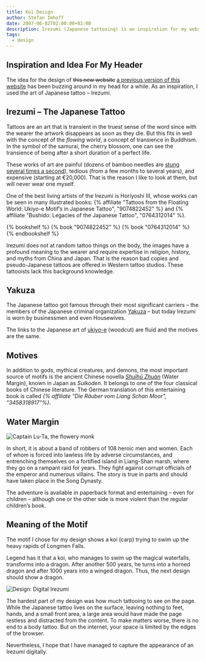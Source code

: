 ```yaml
---
title: Koi Design
author: Stefan Imhoff
date: 2007-06-02T02:00:00+02:00
description: Irezumi (Japanese tattooing) is an inspiration for my website and the origin of my design.
tags:
  - design
---
```


## Inspiration and Idea For My Header

The idea for the design of <del>this new website</del> <ins>a previous version of this website</ins> has been buzzing around in my head for a while. As an inspiration, I used the art of Japanese tattoo – Irezumi.

## Irezumi – The Japanese Tattoo

Tattoos are an art that is transient in the truest sense of the word since with the wearer the artwork disappears as soon as they die. But this fits in well with the concept of the _flowing world_, a concept of transience in Buddhism. In the symbol of the samurai, the cherry blossom, one can see the transience of being after a short duration of a perfect life.

These works of art are painful (dozens of bamboo needles are [stung several times a second](https://youtu.be/NddXHY2QUV0)), tedious (from a few months to several years), and expensive (starting at €20,000). That is the reason I like to look at them, but will never wear one myself.

One of the best living artists of the Irezumi is Horiyoshi III, whose works can be seen in many illustrated books: {% affiliate "Tattoos from the Floating World: Ukiyo-e Motif’s in Japanese Tattoo", "9074822452" %} and {% affiliate "Bushido: Legacies of the Japanese Tattoo", "0764312014" %}.

{% bookshelf %}
{% book "9074822452" %}
{% book "0764312014" %}
{% endbookshelf %}

Irezumi does not at random tattoo things on the body, the images have a profound meaning to the wearer and require expertise in religion, history, and myths from China and Japan. That is the reason bad copies and pseudo-Japanese tattoos are offered in Western tattoo studios. These tattooists lack this background knowledge.

## Yakuza

The Japanese tattoo got famous through their most significant carriers – the members of the Japanese criminal organization [Yakuza](https://en.wikipedia.org/wiki/Yakuza) – but today Irezumi is worn by businessmen and even Housewives.

The links to the Japanese art of [ukiyo-e](https://en.wikipedia.org/wiki/Ukiyo-e) (woodcut) are fluid and the motives are the same.

## Motives

In addition to gods, mythical creatures, and demons, the most important source of motifs is the ancient Chinese novella _[Shuǐhǔ Zhuàn](https://en.wikipedia.org/wiki/Water_Margin)_ (Water Margin), known in Japan as _Suikoden_. It belongs to one of the four classical books of Chinese literature. The German translation of this entertaining book is called _{% affiliate "Die Räuber vom Liang Schan Moor", "3458318917"%}_.

## Water Margin

![Captain Lu-Ta, the flowery monk](/assets/images/posts/suikoden-luta.jpg "Motif from Suikoden by Kuniyoshi: Captain Lu-Ta, the flowery monk, smashes a tree with a blow to impress a gang of good-for-nothings.")

In short, it is about a band of robbers of 108 heroic men and women. Each of whom is forced into lawless life by adverse circumstances, and entrenching themselves on a fortified island in Liang-Shan marsh, where they go on a rampant raid for years. They fight against corrupt officials of the emperor and numerous villains. The story is true in parts and should have taken place in the Song Dynasty.

The adventure is available in paperback format and entertaining – even for children – although one or the other side is more violent than the regular children’s book.

## Meaning of the Motif

The motif I chose for my design shows a koi (carp) trying to swim up the heavy rapids of Longmen Falls.

Legend has it that a koi, who manages to swim up the magical waterfalls, transforms into a dragon. After another 500 years, he turns into a horned dragon and after 1000 years into a winged dragon. Thus, the next design should show a dragon.

![Design: Digital Irezumi](/assets/images/posts/design-koi.jpg "Koi floating up the Longmen Waterfalls. It contains typical elements such as leaves, flowers, and wave crests.")

The hardest part of my design was how much tattooing to see on the page. While the Japanese tattoo lives on the surface, leaving nothing to feet, hands, and a small front area, a large area would have made the page restless and distracted from the content. To make matters worse, there is no end to a body tattoo. But on the internet, your space is limited by the edges of the browser.

Nevertheless, I hope that I have managed to capture the appearance of an Irezumi digitally.
